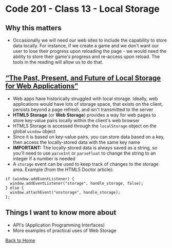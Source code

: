 # Code 201 - Class 13 - Local Storage

## Why this matters

- Occasionally we will need our web sites to include the capability to store data locally. For instance, if we create a game and we don't want our user to lose their progress upon reloading the page - we would need the ability to store their game's progress and re-access upon reload. The tools in the reading will allow us to do that.

## [“The Past, Present, and Future of Local Storage for Web Applications”](http://diveinto.html5doctor.com/storage.html)

- Web apps have historically struggled with local storage. Ideally, web applications would have lots of storage space, that exists on the client, persists beyond a page refresh, and isn't transmitted to the server
- **HTML5 Storage** (or **Web Storage**) provides a way for web pages to store key-value pairs locally within the client's web browser
- HTML5 Storage is accessed through the `localStorage` object on the global `window` object
- Since it is based on key-value pairs, you can store data based on a key, then access the locally-stored data with the same key name
- **IMPORTANT:** The locally-stored data is always saved as a string, so you'll need to use `parseInt` or `parseFloat` to change the string to an integer if a number is needed
- A `storage` event can be used to keep track of changes to the storage area. Example (from the HTML5 Doctor article):

```
if (window.addEventListener) {
  window.addEventListener("storage", handle_storage, false);
} else {
  window.attachEvent("onstorage", handle_storage);
};
```

## Things I want to know more about

- API's (Application Programming Interfaces)
- More examples of practical uses of Web Storage

[Back to Home](../README.md)
